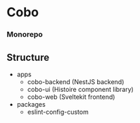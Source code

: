# Cobo

### Monorepo

## Structure

- apps
  - cobo-backend (NestJS backend)
  - cobo-ui (Histoire component library)
  - cobo-web (Sveltekit frontend)
- packages
  - eslint-config-custom

